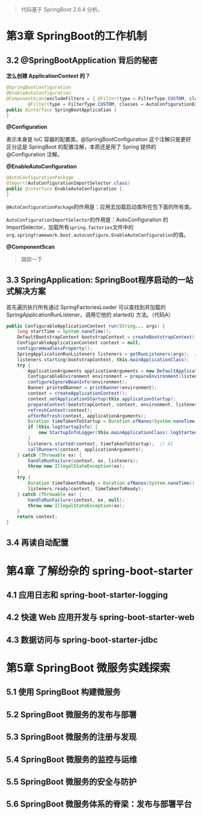 > 代码基于 SpringBoot 2.6.4 分析。

# 第3章 SpringBoot的工作机制

## 3.2 @SpringBootApplication 背后的秘密

**怎么创建 ApplicationContext 的？**





```java
@SpringBootConfiguration
@EnableAutoConfiguration
@ComponentScan(excludeFilters = { @Filter(type = FilterType.CUSTOM, classes = TypeExcludeFilter.class),
		@Filter(type = FilterType.CUSTOM, classes = AutoConfigurationExcludeFilter.class) })
public @interface SpringBootApplication {
}
```

**@Configuration**

表示本身是 IoC 容器的配置类。@SpringBootConfiguration 这个注解只是更好区分这是 SpringBoot 的配置注解，本质还是用了 Spring 提供的 @Configuration 注解。

**@EnableAutoConfiguration**

```java
@AutoConfigurationPackage
@Import(AutoConfigurationImportSelector.class)
public @interface EnableAutoConfiguration {
}
```

`@AutoConfigurationPackage`的作用是：应用去加载启动类所在包下面的所有类。

`AutoConfigurationImportSelector`的作用是：AutoConfiguration 的 ImportSelector，加载所有`spring.factories`文件中的`org.springframework.boot.autoconfigure.EnableAutoConfiguration`的值。

**@ComponentScan**

> 跟踪一下

## 3.3 SpringApplication: SpringBoot程序启动的一站式解决方案

首先遍历执行所有通过 SpringFactoriesLoader 可以查找到并加载的 SpringApplicationRunListener，调用它他的 started() 方法。（代码A）

```java
public ConfigurableApplicationContext run(String... args) {
	long startTime = System.nanoTime();
	DefaultBootstrapContext bootstrapContext = createBootstrapContext();
	ConfigurableApplicationContext context = null;
	configureHeadlessProperty();
	SpringApplicationRunListeners listeners = getRunListeners(args);  // A
	listeners.starting(bootstrapContext, this.mainApplicationClass);
	try {
		ApplicationArguments applicationArguments = new DefaultApplicationArguments(args);
		ConfigurableEnvironment environment = prepareEnvironment(listeners, bootstrapContext, applicationArguments);
		configureIgnoreBeanInfo(environment);
		Banner printedBanner = printBanner(environment);
		context = createApplicationContext();
		context.setApplicationStartup(this.applicationStartup);
		prepareContext(bootstrapContext, context, environment, listeners, applicationArguments, printedBanner);
		refreshContext(context);
		afterRefresh(context, applicationArguments);
		Duration timeTakenToStartup = Duration.ofNanos(System.nanoTime() - startTime);
		if (this.logStartupInfo) {
			new StartupInfoLogger(this.mainApplicationClass).logStarted(getApplicationLog(), timeTakenToStartup);
		}
		listeners.started(context, timeTakenToStartup);  // A1
		callRunners(context, applicationArguments);
	} catch (Throwable ex) {
		handleRunFailure(context, ex, listeners);
		throw new IllegalStateException(ex);
	}
	try {
		Duration timeTakenToReady = Duration.ofNanos(System.nanoTime() - startTime);
		listeners.ready(context, timeTakenToReady);
	} catch (Throwable ex) {
		handleRunFailure(context, ex, null);
		throw new IllegalStateException(ex);
	}
	return context;
}
```



## 3.4 再读自动配置



# 第4章 了解纷杂的 spring-boot-starter

## 4.1 应用日志和 spring-boot-starter-logging

## 4.2 快速 Web 应用开发与 spring-boot-starter-web

## 4.3 数据访问与 spring-boot-starter-jdbc

# 第5章 SpringBoot 微服务实践探索

## 5.1 使用 SpringBoot 构建微服务

## 5.2 SpringBoot 微服务的发布与部署

## 5.3 SpringBoot 微服务的注册与发现

## 5.4 SpringBoot 微服务的监控与运维

## 5.5 SpringBoot 微服务的安全与防护

## 5.6 SpringBoot 微服务体系的脊梁：发布与部署平台



